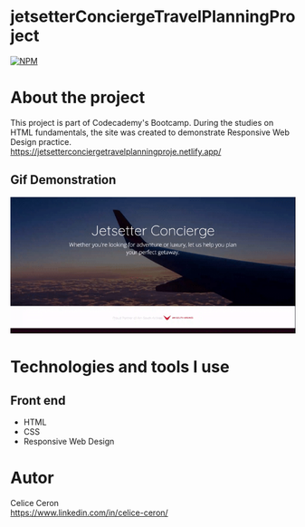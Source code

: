 # jetsetterConciergeTravelPlanningProject
[![NPM](https://img.shields.io/npm/l/react)](https://github.com/celiceceron/jetsetterConciergeTravelPlanningProject/blob/master/licence)

# About the project
This project is part of Codecademy's Bootcamp. During the studies on HTML fundamentals, the site was created to demonstrate Responsive Web Design practice. <br>
https://jetsetterconciergetravelplanningproje.netlify.app/

## Gif Demonstration
![Web 1](https://github.com/celiceceron/jetsetterConciergeTravelPlanningProject/blob/35f9e0cf5946fb032f4842022ecfb2dc2ff968a1/web%20page.gif)

# Technologies and tools I use
## Front end
- HTML
- CSS
- Responsive Web Design

# Autor
Celice Ceron <br>
https://www.linkedin.com/in/celice-ceron/
